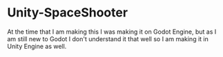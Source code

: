 # Unity-SpaceShooter
At the time that I am making this I was making it on Godot Engine, but as I am still new to Godot I don't understand it that well so I am making it in Unity Engine as well.
